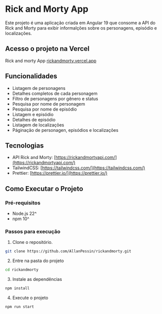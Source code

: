 # Rick and Morty App

Este projeto é uma aplicação criada em Angular 19 que consome a API do Rick and Morty para exibir informalções sobre os personagens, episódio e localizações.

## Acesso o projeto na Vercel

Rick and morty App [rickandmorty.vercel.app](https://rickandmorty-angular19.vercel.app/)

## Funcionalidades

- Listagem de personagens
- Detalhes completos de cada personagem
- Filtro de personagens por gênero e status
- Pesquisa por nome de personagem
- Pesquisa por nome de episódio
- Listagem e episódio
- Detalhes de episódio
- Listagem de localizações
- Páginação de personagen, episódios e localizações

## Tecnologias

- API Rick and Morty: [https://rickandmortyapi.com/](https://rickandmortyapi.com/)
- TailwindCSS: [https://tailwindcss.com/](https://tailwindcss.com/)
- Prettier: [https://prettier.io/](https://prettier.io/)

## Como Executar o Projeto

### Pré-requisitos

- Node.js 22^
- npm 10^

### Passos para execução

1. Clone o repositório.

```bash
git clone https://github.com/AllanPessin/rickandmorty.git
```

2. Entre na pasta do projeto

```bash
cd rickandmorty
```

3. Instale as dependências

```bash
npm install
```

4. Execute o projeto

```bash
npm run start
```
